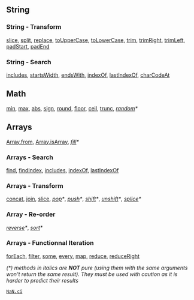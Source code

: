 ## String
### String - Transform
[slice](https://devdocs.io/javascript/global_objects/string/slice),
[split](https://devdocs.io/javascript/global_objects/string/split),
[replace](https://devdocs.io/javascript/global_objects/string/replace),
[toUpperCase](https://devdocs.io/javascript/global_objects/string/touppercase),
[toLowerCase](https://devdocs.io/javascript/global_objects/string/tolowercase),
[trim](https://devdocs.io/javascript/global_objects/string/trim),
[trimRight](https://devdocs.io/javascript/global_objects/string/trimright),
[trimLeft](https://devdocs.io/javascript/global_objects/string/trimleft),
[padStart](https://devdocs.io/javascript/global_objects/string/padstart),
[padEnd](https://devdocs.io/javascript/global_objects/string/padend)

### String - Search
[includes](https://devdocs.io/javascript/global_objects/string/includes),
[startsWidth](https://devdocs.io/javascript/global_objects/string/startswidth),
[endsWith](https://devdocs.io/javascript/global_objects/string/endswith),
[indexOf](https://devdocs.io/javascript/global_objects/string/indexof),
[lastIndexOf](https://devdocs.io/javascript/global_objects/string/lastindexof),
[charCodeAt](https://devdocs.io/javascript/global_objects/string/charcodeat)

## Math
[min](https://devdocs.io/javascript/global_objects/math/min),
[max](https://devdocs.io/javascript/global_objects/math/max),
[abs](https://devdocs.io/javascript/global_objects/math/abs),
[sign](https://devdocs.io/javascript/global_objects/math/sign),
[round](https://devdocs.io/javascript/global_objects/math/round),
[floor](https://devdocs.io/javascript/global_objects/math/floor),
[ceil](https://devdocs.io/javascript/global_objects/math/ceil),
[trunc](https://devdocs.io/javascript/global_objects/math/trunc),
_[random](https://devdocs.io/javascript/global_objects/math/random)*_

## Arrays
[Array.from](https://devdocs.io/javascript/global_objects/array/from),
[Array.isArray](https://devdocs.io/javascript/global_objects/array/isarray),
_[fill](https://devdocs.io/javascript/global_objects/array/fill)*_

### Arrays - Search
[find](https://devdocs.io/javascript/global_objects/array/find),
[findIndex](https://devdocs.io/javascript/global_objects/array/findindex),
[includes](https://devdocs.io/javascript/global_objects/array/includes),
[indexOf](https://devdocs.io/javascript/global_objects/array/indexof),
[lastIndexOf](https://devdocs.io/javascript/global_objects/array/lastindexof)

### Arrays - Transform
[concat](https://devdocs.io/javascript/global_objects/array/concat),
[join](https://devdocs.io/javascript/global_objects/array/join),
[slice](https://devdocs.io/javascript/global_objects/array/slice),
_[pop](https://devdocs.io/javascript/global_objects/array/pop)*_,
_[push](https://devdocs.io/javascript/global_objects/array/push)*_,
_[shift](https://devdocs.io/javascript/global_objects/array/shift)*_,
_[unshift](https://devdocs.io/javascript/global_objects/array/unshift)*_,
_[splice](https://devdocs.io/javascript/global_objects/array/splice)*_

### Array - Re-order
_[reverse](https://devdocs.io/javascript/global_objects/array/reverse)*_,
_[sort](https://devdocs.io/javascript/global_objects/array/sort)*_

### Arrays - Functionnal Iteration
[forEach](https://devdocs.io/javascript/global_objects/array/foreach),
[filter](https://devdocs.io/javascript/global_objects/array/filter),
[some](https://devdocs.io/javascript/global_objects/array/some),
[every](https://devdocs.io/javascript/global_objects/array/every),
[map](https://devdocs.io/javascript/global_objects/array/map),
[reduce](https://devdocs.io/javascript/global_objects/array/reduce),
[reduceRight](https://devdocs.io/javascript/global_objects/array/reduceright)

_(*) methods in italics are **NOT** pure (using them with the same arguments won't return the same result).
They must be used with caution as it is harder to predict their results_

[`NaN.ci`](https://nan.ci/)

